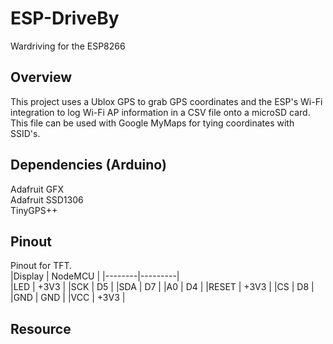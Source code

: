 # ESP-DriveBy 
Wardriving for the ESP8266

## Overview
This project uses a Ublox GPS to grab GPS coordinates and the ESP's Wi-Fi integration to log Wi-Fi AP information in a CSV file onto a microSD card.  This file can be used with Google MyMaps for tying coordinates with SSID's.

## Dependencies (Arduino)
Adafruit GFX   
Adafruit SSD1306  
TinyGPS++   

## Pinout
Pinout for TFT.   
|Display | NodeMCU |
|--------|---------|  
|LED     | +3V3    |
|SCK     | D5      |
|SDA     | D7      |
|A0      | D4      |
|RESET   | +3V3    |
|CS      | D8      |
|GND     | GND     |
|VCC     | +3V3    |

## Resource
